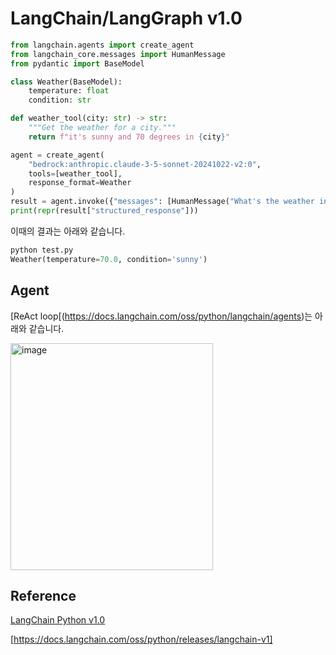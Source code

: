 # LangChain/LangGraph v1.0

```python
from langchain.agents import create_agent
from langchain_core.messages import HumanMessage
from pydantic import BaseModel

class Weather(BaseModel):
    temperature: float
    condition: str

def weather_tool(city: str) -> str:
    """Get the weather for a city."""
    return f"it's sunny and 70 degrees in {city}"

agent = create_agent(
    "bedrock:anthropic.claude-3-5-sonnet-20241022-v2:0",
    tools=[weather_tool],
    response_format=Weather
)
result = agent.invoke({"messages": [HumanMessage("What's the weather in SF?")]})
print(repr(result["structured_response"]))
```

이때의 결과는 아래와 같습니다.

```python
python test.py 
Weather(temperature=70.0, condition='sunny')
```

## Agent

[ReAct loop[(https://docs.langchain.com/oss/python/langchain/agents)는 아래와 같습니다.

<img width="324" height="363" alt="image" src="https://github.com/user-attachments/assets/ffed78c7-13dd-4b26-bea2-6ce984173f97" />


## Reference 

[LangChain Python v1.0](https://docs.langchain.com/oss/python/releases/langchain-v1)

[https://docs.langchain.com/oss/python/releases/langchain-v1]

